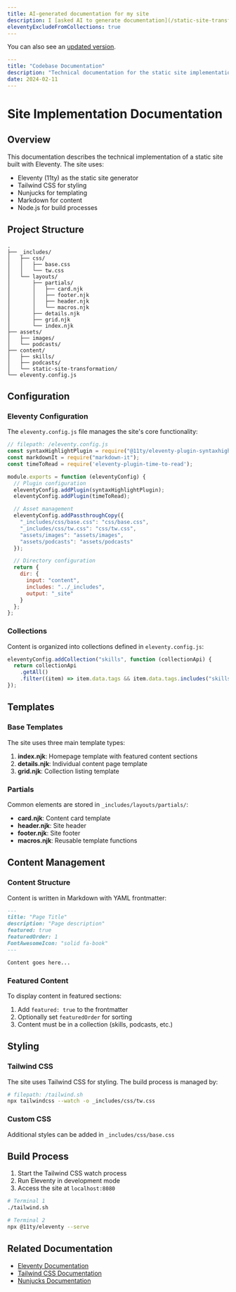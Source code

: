 ```yaml
---
title: AI-generated documentation for my site
description: I [asked AI to generate documentation](/static-site-transformation/writing-with-ai/) for my site's codebase. Here's the original output.
eleventyExcludeFromCollections: true
---
```


You can also see an [updated version](/static-site-transformation/ai-doc-output/).

```yaml
---
title: "Codebase Documentation"
description: "Technical documentation for the static site implementation"
date: 2024-02-11
---
```

# Site Implementation Documentation

## Overview

This documentation describes the technical implementation of a static site built with Eleventy. The site uses:

- Eleventy (11ty) as the static site generator
- Tailwind CSS for styling
- Nunjucks for templating
- Markdown for content
- Node.js for build processes

## Project Structure

```plaintext
.
├── _includes/
│   ├── css/
│   │   ├── base.css
│   │   └── tw.css
│   └── layouts/
│       ├── partials/
│       │   ├── card.njk
│       │   ├── footer.njk
│       │   ├── header.njk
│       │   └── macros.njk
│       ├── details.njk
│       ├── grid.njk
│       └── index.njk
├── assets/
│   ├── images/
│   └── podcasts/
├── content/
│   ├── skills/
│   ├── podcasts/
│   └── static-site-transformation/
└── eleventy.config.js
```

## Configuration

### Eleventy Configuration

The `eleventy.config.js` file manages the site's core functionality:

```javascript
// filepath: /eleventy.config.js
const syntaxHighlightPlugin = require("@11ty/eleventy-plugin-syntaxhighlight");
const markdownIt = require("markdown-it");
const timeToRead = require('eleventy-plugin-time-to-read');

module.exports = function (eleventyConfig) {
  // Plugin configuration
  eleventyConfig.addPlugin(syntaxHighlightPlugin);
  eleventyConfig.addPlugin(timeToRead);

  // Asset management
  eleventyConfig.addPassthroughCopy({
    "_includes/css/base.css": "css/base.css",
    "_includes/css/tw.css": "css/tw.css",
    "assets/images": "assets/images",
    "assets/podcasts": "assets/podcasts"
  });

  // Directory configuration
  return {
    dir: {
      input: "content",
      includes: "../_includes",
      output: "_site"
    }
  };
};
```

### Collections

Content is organized into collections defined in `eleventy.config.js`:

```javascript
eleventyConfig.addCollection("skills", function (collectionApi) {
  return collectionApi
    .getAll()
    .filter((item) => item.data.tags && item.data.tags.includes("skills"));
});
```

## Templates

### Base Templates

The site uses three main template types:

1. **index.njk**: Homepage template with featured content sections
2. **details.njk**: Individual content page template
3. **grid.njk**: Collection listing template

### Partials

Common elements are stored in `_includes/layouts/partials/`:

- **card.njk**: Content card template
- **header.njk**: Site header
- **footer.njk**: Site footer
- **macros.njk**: Reusable template functions

## Content Management

### Content Structure

Content is written in Markdown with YAML frontmatter:

```markdown
---
title: "Page Title"
description: "Page description"
featured: true
featuredOrder: 1
FontAwesomeIcon: "solid fa-book"
---

Content goes here...
```

### Featured Content

To display content in featured sections:

1. Add `featured: true` to the frontmatter
2. Optionally set `featuredOrder` for sorting
3. Content must be in a collection (skills, podcasts, etc.)

## Styling

### Tailwind CSS

The site uses Tailwind CSS for styling. The build process is managed by:

```bash
# filepath: /tailwind.sh
npx tailwindcss --watch -o _includes/css/tw.css
```

### Custom CSS

Additional styles can be added in `_includes/css/base.css`

## Build Process

1. Start the Tailwind CSS watch process
2. Run Eleventy in development mode
3. Access the site at `localhost:8080`

```bash
# Terminal 1
./tailwind.sh

# Terminal 2
npx @11ty/eleventy --serve
```

## Related Documentation

- [Eleventy Documentation](https://www.11ty.dev/docs/)
- [Tailwind CSS Documentation](https://tailwindcss.com/docs)
- [Nunjucks Documentation](https://mozilla.github.io/nunjucks/)